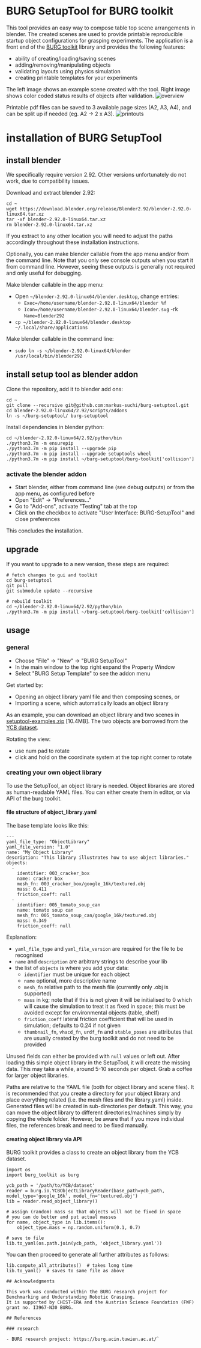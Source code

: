 # BURG SetupTool for BURG toolkit

This tool provides an easy way to compose table top scene arrangements in blender. The created scenes are used to provide printable reproducible startup object configurations for grasping experiments.
The application is a front end of the [BURG toolkit](https://github.com/mrudorfer/burg-toolkit/) library and provides the following features:
- ability of creating/loading/saving scenes
- adding/removing/manipulating objects
- validating layouts using physics simulation
- creating printable templates for your experiments

The left image shows an example scene created with the tool. Right image shows color coded status results of objects after validation.
![overview](./doc/example.png)

Printable pdf files can be saved to 3 available page sizes (A2, A3, A4), and can be split up if needed (eg. A2 -> 2 x A3).
![printouts](./doc/printouts.png)


# installation of BURG SetupTool

## install blender

We specifically require version 2.92. Other versions unfortunately do not work, due to compatibility issues.

Download and extract blender 2.92:
```
cd ~
wget https://download.blender.org/release/Blender2.92/blender-2.92.0-linux64.tar.xz
tar -xf blender-2.92.0-linux64.tar.xz
rm blender-2.92.0-linux64.tar.xz
```

If you extract to any other location you will need to adjust the paths accordingly throughout these installation instructions.

Optionally, you can make blender callable from the app menu and/or from the command line. Note that you only see console outputs when you start it from command line. However, seeing these outputs is generally not required and only useful for debugging.

Make blender callable in the app menu:
- Open `~/blender-2.92.0-linux64/blender.desktop`, change entries:
	- `Exec=/home/username/blender-2.92.0-linux64/blender %f`
	- `Icon=/home/username/blender-2.92.0-linux64/blender.svg`
	-rk `Name=Blender292`
- `cp ~/blender-2.92.0-linux64/blender.desktop ~/.local/share/applications`

Make blender callable in the command line:
- `sudo ln -s ~/blender-2.92.0-linux64/blender /usr/local/bin/blender292`

## install setup tool as blender addon

Clone the repository, add it to blender add ons:
```
cd ~
git clone --recursive git@github.com:markus-suchi/burg-setuptool.git
cd blender-2.92.0-linux64/2.92/scripts/addons
ln -s ~/burg-setuptool/ burg-setuptool
```

Install dependencies in blender python:
```
cd ~/blender-2.92.0-linux64/2.92/python/bin
./python3.7m -m ensurepip
./python3.7m -m pip install --upgrade pip
./python3.7m -m pip install --upgrade setuptools wheel
./python3.7m -m pip install ~/burg-setuptool/burg-toolkit['collision']
```

### activate the blender addon
- Start blender, either from command line (see debug outputs) or from the app menu, as configured before
- Open "Edit" -> "Preferences..."
- Go to "Add-ons", activate "Testing" tab at the top
- Click on the checkbox to activate "User Interface: BURG-SetupTool" and close preferences

This concludes the installation.

## upgrade

If you want to upgrade to a new version, these steps are required:
```
# fetch changes to gui and toolkit
cd burg-setuptool
git pull
git submodule update --recursive

# rebuild toolkit
cd ~/blender-2.92.0-linux64/2.92/python/bin
./python3.7m -m pip install ~/burg-setuptool/burg-toolkit['collision']
```

## usage

### general
- Choose "File" -> "New" -> "BURG SetupTool"
- In the main window to the top right expand the Property Window
- Select "BURG Setup Template" to see the addon menu

Get started by:
- Opening an object library yaml file and then composing scenes, or
- Importing a scene, which automatically loads an object library 

As an example, you can download an object library and two scenes in [setuptool-examples.zip](https://drive.google.com/file/d/17CqIyr3KndNl3fT2dXhQrDfgaNAT0mxz/view?usp=drivesdk) [10.4MB].
The two objects are borrowed from the [YCB dataset](http://ycb-benchmarks.s3-website-us-east-1.amazonaws.com/).

Rotating the view:
- use num pad to rotate
- click and hold on the coordinate system at the top right corner to rotate

### creating your own object library

To use the SetupTool, an object library is needed.
Object libraries are stored as human-readable YAML files.
You can either create them in editor, or via API of the burg toolkit.

#### file structure of object_library.yaml
The base template looks like this:

```
---
yaml_file_type: "ObjectLibrary"
yaml_file_version: "1.0"
name: "My Object Library"
description: "This library illustrates how to use object libraries."
objects:
  -
    identifier: 003_cracker_box
    name: cracker box
    mesh_fn: 003_cracker_box/google_16k/textured.obj
    mass: 0.411
    friction_coeff: null
  -
    identifier: 005_tomato_soup_can
    name: tomato soup can
    mesh_fn: 005_tomato_soup_can/google_16k/textured.obj
    mass: 0.349
    friction_coeff: null
```

Explanation:
- `yaml_file_type` and `yaml_file_version` are required for the file to be recognised
- `name` and `description` are arbitrary strings to describe your lib
- the list of `objects` is where you add your data:
    - `identifier` must be unique for each object
    - `name` optional, more descriptive name
    - `mesh_fn` relative path to the mesh file (currently only .obj is supported)
    - `mass` in kg; note that if this is not given it will be initialised to 0 which will cause the simulation 
to treat it as fixed in space; this must be avoided except for environmental objects (table, shelf)
    - `friction_coeff` lateral friction coefficient that will be used in simulation; defaults to 0.24 if not given
    - `thumbnail_fn`, `vhacd_fn`, `urdf_fn` and `stable_poses` are attributes that are usually created by the burg toolkit and do not need to be provided

Unused fields can either be provided with `null` values or left out.
After loading this simple object library in the SetupTool, it will create the missing data.
This may take a while, around 5-10 seconds per object. Grab a coffee for larger object libraries.

Paths are relative to the YAML file (both for object library and scene files).
It is recommended that you create a directory for your object library and place everything related (i.e. the mesh
files and the library.yaml) inside.
Generated files will be created in sub-directories per default.
This way, you can move the object library to different directories/machines simply by copying the whole folder.
However, be aware that if you move individual files, the references break and need to be fixed manually.

#### creating object library via API

BURG toolkit provides a class to create an object library from the YCB dataset.

```
import os
import burg_toolkit as burg

ycb_path = '/path/to/YCB/dataset'
reader = burg.io.YCBObjectLibraryReader(base_path=ycb_path, model_type='google_16k', model_fn='textured.obj')
lib = reader.read_object_library()

# assign (random) mass so that objects will not be fixed in space
# you can do better and put actual masses
for name, object_type in lib.items():
	object_type.mass = np.random.uniform(0.1, 0.7)

# save to file
lib.to_yaml(os.path.join(ycb_path, 'object_library.yaml'))
```

You can then proceed to generate all further attributes as follows:

```
lib.compute_all_attributes()  # takes long time
lib.to_yaml()  # saves to same file as above

## Acknowledgments

This work was conducted within the BURG research project for Benchmarking and Understanding Robotic Grasping. 
It is supported by CHIST-ERA and the Austrian Science Foundation (FWF) grant no. I3967-N30 BURG.

## References

### research

- BURG research project: https://burg.acin.tuwien.ac.at/`
